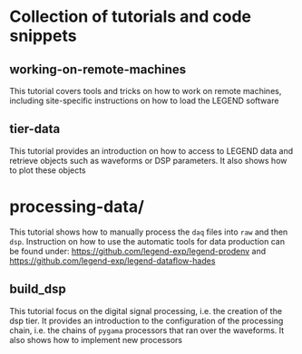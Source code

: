 # Collection of tutorials and code snippets

## working-on-remote-machines

This tutorial covers tools and tricks on how to work on remote machines,
including site-specific instructions on how to load the LEGEND software

## tier-data

This tutorial provides an introduction on how to access to LEGEND data and
retrieve objects such as waveforms or DSP parameters. It also shows how to plot
these objects

# processing-data/

This tutorial shows how to manually process the `daq` files into `raw` and then `dsp`. 
Instruction on how to use the automatic tools for data production can be found
under: https://github.com/legend-exp/legend-prodenv and https://github.com/legend-exp/legend-dataflow-hades

## build_dsp

This tutorial focus on the digital signal processing, i.e. the creation of the
dsp tier. It provides an introduction to the configuration of the processing
chain, i.e. the chains of `pygama` processors that ran over the waveforms. It
also shows how to implement new processors
